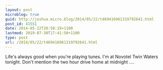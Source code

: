 ```yaml
---
layout: post
microblog: true
guid: http://joshua.micro.blog/2014/05/22/t469416961319792641.html
post_id: 41551
date: 2014-05-22T20:58:19+1100
lastmod: 2019-07-30T17:41:50+1100
type: post
url: /2014/05/22/t469416961319792641.html
---
```

Life's always good when you're playing tunes. I'm at Novotel Twin Waters tonight. Don't mention the two hour drive home at midnight ....
